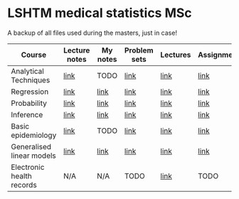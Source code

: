 # LSHTM medical statistics MSc

A backup of all files used during the masters, just in case!

| Course | Lecture notes | My notes | Problem sets | Lectures | Assignment| Score |
|--------|---------------|----------|--------------|----------|----------|----------|
| Analytical Techniques | [link](foundations/analytical%20techniques/lecture_notes/AT%20Lecture%20Notes%202022.pdf) | TODO | [link](foundations/analytical%20techniques/practicals/) | [link](https://www.youtube.com/playlist?list=PLtyHpA_LC2qtQpm206_6CVg6U2ucR6HQV) | [link](foundations/analytical%20techniques/assmt/) | [4/5](foundations/analytical%20techniques/assmt/assignment%20feedback.pdf) |
| Regression | [link](foundations/regression/lecture_notes/Regression%20lecture%20notes.pdf) | [link](foundations/regression/reg_notes.pdf) | [link](foundations/regression/practicals/) | [link](https://www.youtube.com/playlist?list=PLtyHpA_LC2qv9HSt5u-4IdURsk5IKjt1d) | [link](foundations/analytical%20techniques/assmt/) | [4/5](foundations/analytical%20techniques/assmt/assignment%20feedback.pdf) |
| Probability | [link](foundations/probability/lecture_notes/probability%20lecture%20notes.pdf) | [link](foundations/probability/prob_notes.pdf) | [link](foundations/probability/practicals/) | [link](https://www.youtube.com/playlist?list=PLtyHpA_LC2qvVf1hWYPZo9NA7a-bT9TUO) | [link](foundations/probability/assmt/) | [4/5](foundations/probability/assmt/assignment%20feedback.pdf) |
| Inference | [link](foundations/inference/lecture_notes/) | [link](foundations/inference/inference_notes.pdf) | [link](foundations/inference/practicals/) | [link](https://www.youtube.com/playlist?list=PLtyHpA_LC2qvhBUO-ep57aMPGtXe_nfKm) | [link](foundations/inference/assmt/) | [3/5](foundations/inference/assmt/assignment%20feedback.pdf) |
| Basic epidemiology | [link](basic%20epi/lecture%20notes/) | TODO | [link](basic%20epi/practicals/) | [link](https://www.youtube.com/playlist?list=PLtyHpA_LC2qv7vmJ7FZfaA-4rGw2GGUls) | [link](basic%20epi/assmt/) | 4/5 |
| Generalised linear models | [link](glm/lecture_notes/GLM%202023%20course%20manual%20version%201.pdf) | [link](glm/glm_notes.pdf) | [link](glm/practicals/) | [link](https://www.youtube.com/playlist?list=PLtyHpA_LC2qtqLuDt9jStCRmvJioz7LnO) | [link](glm/assmt/) | | 
| Electronic health records | N/A | N/A | TODO | [link](https://www.youtube.com/playlist?list=PLtyHpA_LC2qtucW8YziIwXHArHoWxrddu) | TODO | N/A |